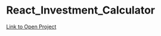 # React_Investment_Calculator
[Link to Open Project]([https://website-name.com](https://react-investment-calculator-fawn.vercel.app/)https://react-investment-calculator-fawn.vercel.app/)
